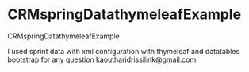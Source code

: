 # CRMspringDatathymeleafExample
CRMspringDatathymeleafExample

I used sprint data with xml configuration with thymeleaf and datatables bootstrap
for any question
kaoutharidrissilink@gmail.com 
